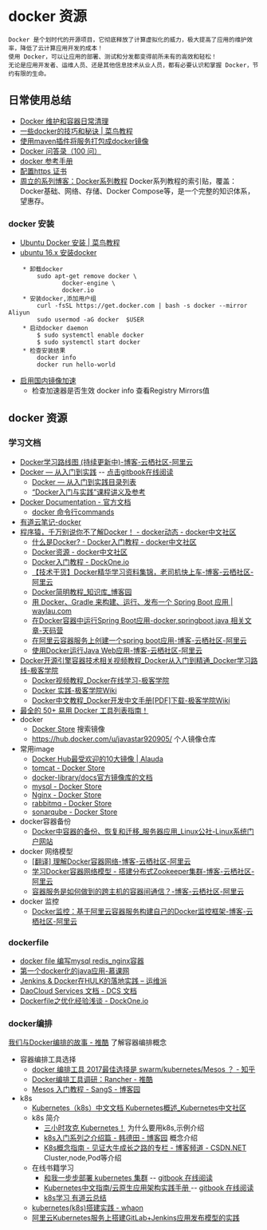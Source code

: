 # docker 资源
    Docker 是个划时代的开源项目，它彻底释放了计算虚拟化的威力，极大提高了应用的维护效率，降低了云计算应用开发的成本！
    使用 Docker，可以让应用的部署、测试和分发都变得前所未有的高效和轻松！
    无论是应用开发者、运维人员、还是其他信息技术从业人员，都有必要认识和掌握 Docker，节约有限的生命。
    
## 日常使用总结   
* [Docker 维护和容器日常清理](https://note.youdao.com/ynoteshare1/index.html?id=f2cb5e6b5e133e772f3e864812ca0ffe&type=note#/) 
* <A HREF="http://www.runoob.com/w3cnote/docker-tricks.html">一些docker的技巧和秘诀 | 菜鸟教程</A>
* [使用maven插件将服务打包成docker镜像](http://note.youdao.com/noteshare?id=fe2e5127a04da131a69f10f06baa1cdd&sub=54E033AD8BB94B7BAC9A69D0840D0164)
* [Docker 问答录（100 问）](https://blog.lab99.org/post/docker-2016-07-14-faq.html#ming-ming-docker-network-ls-zhong-kan-dao-liao-jian-li-de-overlay-wang-luo-zen-me-docker-run-huan-shuo-wang-luo-bu-cun-zai-a)
* [docker 参考手册](https://mongoding.github.io/2017/11/16/docker/)
* [配置https 证书](https://note.youdao.com/ynoteshare1/index.html?id=3c19040eabad596cbb8741a9fe722c5a&type=note#/)
* [周立的系列博客：Docker系列教程](http://itmuch.com/docker/00-docker-lession-index/) Docker系列教程的索引贴，覆盖：Docker基础、网络、存储、Docker Compose等，是一个完整的知识体系，望惠存。

### docker 安装
* <A HREF="http://www.runoob.com/docker/ubuntu-docker-install.html">Ubuntu Docker 安装 | 菜鸟教程</A>
* [ubuntu 16.x 安装docker](https://yeasy.gitbooks.io/docker_practice/content/install/ubuntu.html)
```
    * 卸载docker 
        sudo apt-get remove docker \
               docker-engine \
               docker.io
    * 安装docker,添加用户组
        curl -fsSL https://get.docker.com | bash -s docker --mirror Aliyun
        sudo usermod -aG docker  $USER
    * 启动docker daemon
        $ sudo systemctl enable docker  
        $ sudo systemctl start docker
    * 检查安装结果
        docker info
        docker run hello-world
```
* [启用国内镜像加速](https://yeasy.gitbooks.io/docker_practice/content/install/mirror.html)
    * 检查加速器是否生效 docker info 查看Registry Mirrors值 

## docker 资源
### 学习文档
* <A HREF="https://yq.aliyun.com/articles/40494?spm=5176.100239.blogcont65145.24.twiNjK">Docker学习路线图 (持续更新中)-博客-云栖社区-阿里云</A>
* [Docker — 从入门到实践](https://github.com/javastar920905/docker_practice) -- [点击gitbook在线阅读](https://yeasy.gitbooks.io/docker_practice/content/)
    * <A HREF="https://github.com/yeasy/docker_practice/blob/master/SUMMARY.md">Docker — 从入门到实践目录列表</A>
    * [“Docker入门与实践”课程讲义及参考](https://github.com/javastar920905/docker101)
* <A HREF="https://docs.docker.com/">Docker Documentation - 官方文档</A>
   * <A HREF="https://docs.docker.com/engine/reference/commandline/docker/">docker 命令行commands</A>
* <A HREF="http://note.youdao.com/share/?id=9fc3d574e708cc8fe258bf8ca58fff55&type=notebook#/">有道云笔记-docker</A>
* <A HREF="http://www.docker.org.cn/docker/71.html">程序猿，千万别说你不了解Docker！ - docker动态 - docker中文社区</A>
    * <A HREF="http://www.docker.org.cn/book/docker/what-is-docker-16.html">什么是Docker? - Docker入门教程 - docker中文社区</A>
    * <A HREF="http://www.docker.org.cn/page/resources.html">Docker资源 - docker中文社区</A>
    * <A HREF="http://dockone.io/article/111">Docker入门教程 - DockOne.io</A>
    * <A HREF="https://yq.aliyun.com/articles/65145?utm_campaign=docker&utm_medium=images&utm_source=oschina&utm_content=m_15176">【技术干货】Docker精华学习资料集锦，老司机快上车-博客-云栖社区-阿里云</A>
    * <A HREF="http://kb.cnblogs.com/page/536115/">Docker简明教程_知识库_博客园</A>
    * <A HREF="https://waylau.com/docker-spring-boot-gradle/">用 Docker、Gradle 来构建、运行、发布一个 Spring Boot 应用 | waylau.com</A>
    * <A HREF="https://www.tianmaying.com/tutorial/spring-boot-docker">在Docker容器中运行Spring Boot应用-docker,springboot,java 相关文章-天码营</A>
    * <A HREF="https://yq.aliyun.com/articles/2930?spm=5176.100239.blogcont40494.23.6Yh0Wi">在阿里云容器服务上创建一个spring boot应用-博客-云栖社区-阿里云</A>
    * <A HREF="https://yq.aliyun.com/articles/6894?spm=5176.100239.blogcont40494.22.6Yh0Wi">使用Docker运行Java Web应用-博客-云栖社区-阿里云</A>
* <A HREF="http://www.jikexueyuan.com/path/docker/">Docker开源引擎容器技术相关视频教程_Docker从入门到精通_Docker学习路线-极客学院</A>
    * <A HREF="http://www.jikexueyuan.com/course/docker/">Docker视频教程_Docker在线学习-极客学院</A>
    * <A HREF="http://wiki.jikexueyuan.com/project/docker-practice/">Docker 实践-极客学院Wiki</A>
    * <A HREF="http://wiki.jikexueyuan.com/project/docker/">Docker中文教程_Docker开发中文手册[PDF]下载-极客学院Wiki</A>
* <A HREF="https://www.toutiao.com/a6638893607975649796/">最全的 50+ 易用 Docker 工具列表指南！</A>
* docker
   * <A HREF="https://store.docker.com/">Docker Store</A> 搜索镜像
   * <A HREF="https://hub.docker.com/u/javastar920905/">https://hub.docker.com/u/javastar920905/ 个人镜像仓库</A>
* 常用image
   * <A HREF="http://www.alauda.cn/2015/09/01/docker-hub-image/">Docker Hub最受欢迎的10大镜像 | Alauda</A>
   * <A HREF="https://store.docker.com/images/3d5f71ad-2cc0-467f-ab6a-351e7adf404e?tab=description">tomcat - Docker Store</A>
   * <A HREF="https://github.com/docker-library/docs">docker-library/docs官方镜像库的文档</A>
   * <A HREF="https://store.docker.com/images/3083290a-203f-4c04-b2de-cc057959d2c9?tab=description">mysql - Docker Store</A>
   * <A HREF="https://store.docker.com/images/37b1dde7-a3e7-463a-a0e3-d8be2b136292?tab=description">Nginx - Docker Store</A>
   * <A HREF="https://store.docker.com/images/fa7625b4-fdca-4b48-b078-692f6451965a">rabbitmq - Docker Store</A>
   * <A HREF="https://store.docker.com/images/3f8fc4ce-eb8e-40ad-88ba-69e97299c64f?tab=description">sonarqube - Docker Store</A>
* docker容器备份
   * <A HREF="http://www.linuxidc.com/Linux/2015-08/121184.htm">Docker中容器的备份、恢复和迁移_服务器应用_Linux公社-Linux系统门户网站</A>
* docker 网络模型
   * <A HREF="https://yq.aliyun.com/articles/30345?spm=5176.100239.blogcont40494.28.6Yh0Wi">[翻译] 理解Docker容器网络-博客-云栖社区-阿里云</A>
   * <A HREF="https://yq.aliyun.com/articles/30328?spm=5176.100239.blogcont40494.29.6Yh0Wi">学习Docker容器网络模型 - 搭建分布式Zookeeper集群-博客-云栖社区-阿里云</A>
   * <A HREF="https://yq.aliyun.com/articles/2929?spm=5176.100239.blogcont40494.58.6Yh0Wi">容器服务是如何做到的跨主机的容器间通信？-博客-云栖社区-阿里云</A>
* docker 监控
   * <A HREF="https://yq.aliyun.com/articles/5065?spm=5176.100239.blogcont40494.48.6Yh0Wi">Docker监控：基于阿里云容器服务构建自己的Docker监控框架-博客-云栖社区-阿里云</A>

### dockerfile
   * <A HREF="http://www.ituring.com.cn/book/tupubarticle/6873">docker file 编写mysql redis_nginx容器</A>
   * <A HREF="https://www.imooc.com/learn/824">第一个docker化的java应用-慕课网</A>
   * <A HREF="http://www.yunweipai.com/archives/22216.html">Jenkins &amp; Docker在HULK的落地实践 – 运维派</A>
   * <A HREF="http://guide.daocloud.io/dcs">DaoCloud Services 文档 - DCS 文档</A>
   * <A HREF="http://dockone.io/article/255?spm=5176.100239.blogcont40494.27.6Yh0Wi">Dockerfile之优化经验浅谈 - DockOne.io</A>
   
   
### docker编排

<A HREF="http://www.tuicool.com/articles/2Ebemei">我们与Docker编排的故事 - 推酷</A> 了解容器编排概念

* 容器编排工具选择
    * <A HREF="https://www.zhihu.com/question/55391506/answer/144358251">docker 编排工具 2017最佳选择是 swarm/kubernetes/Mesos ？ - 知乎</A>
    * <A HREF="http://www.tuicool.com/articles/RZb6Zbb">Docker编排工具调研：Rancher - 推酷</A>
    * <A HREF="http://www.cnblogs.com/xinsheng/p/3803137.html">Mesos 入门教程 - SangS - 博客园</A>
* k8s
    * <A HREF="https://www.kubernetes.org.cn/k8s">Kubernetes（k8s）中文文档 Kubernetes概述_Kubernetes中文社区</A>
    * k8s 简介 
        * <A HREF="https://baijiahao.baidu.com/s?id=1602795888204860650&wfr=spider&for=pc">三小时攻克 Kubernetes！</A> 为什么要用k8s,示例介绍
        * <A HREF="http://www.cnblogs.com/xkops/p/6165565.html">k8s入门系列之介绍篇 - 韩德田 - 博客园</A> 概念介绍
        * <A HREF="http://blog.csdn.net/shanyongxu/article/details/51620605">K8s概念指南 - 见证大牛成长之路的专栏 - 博客频道 - CSDN.NET</A> Cluster,node,Pod等介绍
    * 在线书籍学习
        * <A HREF="https://github.com/opsnull/follow-me-install-kubernetes-cluster"> 和我一步步部署 kubernetes 集群</A> -- [gitbook 在线阅读](https://k8s-install.opsnull.com/)
        * <A HREF="https://github.com/rootsongjc/kubernetes-handbook">Kubernetes中文指南/云原生应用架构实践手册 </A> -- [gitbook 在线阅读](https://jimmysong.io/kubernetes-handbook/)
        * <A HREF="https://note.youdao.com/share/?id=6543e35628c1e09c4b933e66833f3024&type=notebook#/">k8s学习 有道云总结</A>
    * <A HREF="https://my.oschina.net/dxqr/blog/607854">kubernetes(k8s)搭建实践 - whaon</A>
    * [阿里云Kubernetes服务上搭建GitLab+Jenkins应用发布模型的实践](https://www.toutiao.com/a6688869821565633031/?tt_from=mobile_qq&utm_campaign=client_share&timestamp=1557551368&app=news_article&utm_source=mobile_qq&utm_medium=toutiao_android&req_id=20190511130927010023039038656CA90&group_id=6688869821565633031)


